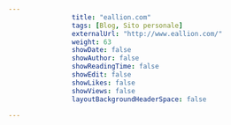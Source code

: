 ---
                title: "eallion.com"
                tags: [Blog, Sito personale]
                externalUrl: "http://www.eallion.com/"
                weight: 63
                showDate: false
                showAuthor: false
                showReadingTime: false
                showEdit: false
                showLikes: false
                showViews: false
                layoutBackgroundHeaderSpace: false
                ---

